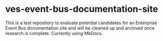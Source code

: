 # ves-event-bus-documentation-site
This is a test repository to evaluate potential candidates for an Enterprise Event Bus documentation site and will be cleaned up and archived once research is complete. Currently using MkDocs.
